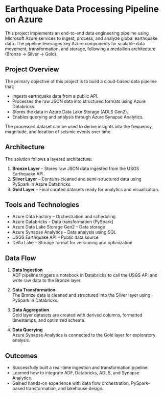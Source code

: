 # Earthquake Data Processing Pipeline on Azure

This project implements an end-to-end data engineering pipeline using Microsoft Azure services to ingest, process, and analyze global earthquake data. The pipeline leverages key Azure components for scalable data movement, transformation, and storage, following a medallion architecture (Bronze → Silver → Gold).

## Project Overview

The primary objective of this project is to build a cloud-based data pipeline that:
- Ingests earthquake data from a public API.
- Processes the raw JSON data into structured formats using Azure Databricks.
- Stores the data in Azure Data Lake Storage (ADLS Gen2).
- Enables querying and analysis through Azure Synapse Analytics.

The processed dataset can be used to derive insights into the frequency, magnitude, and location of seismic events over time.

## Architecture

The solution follows a layered architecture:

1. **Bronze Layer** – Stores raw JSON data ingested from the USGS Earthquake API.
2. **Silver Layer** – Contains cleaned and semi-structured data using PySpark in Azure Databricks.
3. **Gold Layer** – Final curated datasets ready for analytics and visualization.

## Tools and Technologies

- Azure Data Factory – Orchestration and scheduling
- Azure Databricks – Data transformation (PySpark)
- Azure Data Lake Storage Gen2 – Data storage
- Azure Synapse Analytics – Data analysis using SQL
- USGS Earthquake API – Public data source
- Delta Lake – Storage format for versioning and optimization

## Data Flow

1. **Data Ingestion**  
   ADF pipeline triggers a notebook in Databricks to call the USGS API and write raw data to the Bronze layer.

2. **Data Transformation**  
   The Bronze data is cleaned and structured into the Silver layer using PySpark in Databricks.

3. **Data Aggregation**  
   Gold layer datasets are created with derived columns, formatted timestamps, and optimized schema.

4. **Data Querying**  
   Azure Synapse Analytics is connected to the Gold layer for exploratory analysis.

## Outcomes

- Successfully built a real-time ingestion and transformation pipeline.
- Learned how to integrate ADF, Databricks, ADLS, and Synapse Analytics.
- Gained hands-on experience with data flow orchestration, PySpark-based transformation, and lakehouse design.
